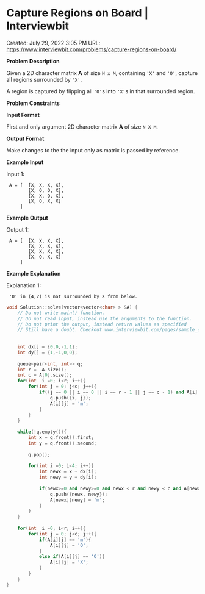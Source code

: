 # Capture Regions on Board | Interviewbit

Created: July 29, 2022 3:05 PM
URL: https://www.interviewbit.com/problems/capture-regions-on-board/

**Problem Description**

Given a 2D character matrix **A** of size `N x M`, containing `'X'` and `'O'`, capture all regions surrounded by `'X'`.

A region is captured by flipping all `'O'`s into `'X'`s in that surrounded region.

**Problem Constraints**

**Input Format**

First and only argument 2D character matrix **A** of size `N X M`.

**Output Format**

Make changes to the the input only as matrix is passed by reference.

**Example Input**

Input 1:

```
 A = [  [X, X, X, X],
        [X, O, O, X],
        [X, X, O, X],
        [X, O, X, X]
     ]

```

**Example Output**

Output 1:

```
 A = [  [X, X, X, X],
        [X, X, X, X],
        [X, X, X, X],
        [X, O, X, X]
     ]

```

**Example Explanation**

Explanation 1:

```
 'O' in (4,2) is not surrounded by X from below.

```

```cpp
void Solution::solve(vector<vector<char> > &A) {
    // Do not write main() function.
    // Do not read input, instead use the arguments to the function.
    // Do not print the output, instead return values as specified
    // Still have a doubt. Checkout www.interviewbit.com/pages/sample_codes/ for more details
    
    
    int dx[] = {0,0,-1,1};
    int dy[] = {1,-1,0,0};
    
    queue<pair<int, int>> q;
    int r =  A.size();
    int c = A[0].size();
    for(int  i =0; i<r; i++){
        for(int j = 0; j<c; j++){
            if((j == 0 || i == 0 || i == r - 1 || j == c - 1) and A[i][j] == 'O'){
                q.push({i, j});
                A[i][j] = 'm';
            }
        }
    }
    
    while(!q.empty()){
        int x = q.front().first;
        int y = q.front().second;
        
        q.pop();
        
        for(int i =0; i<4; i++){
            int newx = x + dx[i];
            int newy = y + dy[i];
            
            if(newx>=0 and newy>=0 and newx < r and newy < c and A[newx][newy] == 'O'){
                q.push({newx, newy});
                A[newx][newy] = 'm';
            } 
        }  
    }
    
    for(int  i =0; i<r; i++){
        for(int j = 0; j<c; j++){
            if(A[i][j] == 'm'){
                A[i][j] = 'O';
            }
            else if(A[i][j] == 'O'){
                A[i][j] = 'X';
            }
        }
    }
}
```